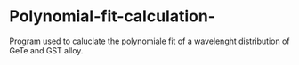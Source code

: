 # Polynomial-fit-calculation-
Program used to caluclate the polynomiale fit of a wavelenght distribution of GeTe and GST alloy. 

